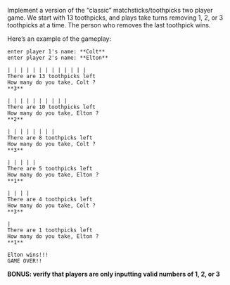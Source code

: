 Implement a version of the “classic” matchsticks/toothpicks two player game.  We start with 13 toothpicks, and plays take turns removing 1, 2, or 3 toothpicks at a time.  The person who removes the last toothpick wins.

Here’s an example of the gameplay:

```
enter player 1's name: **Colt**
enter player 2's name: **Elton**

| | | | | | | | | | | | | 
There are 13 toothpicks left
How many do you take, Colt ? 
**3**

| | | | | | | | | | 
There are 10 toothpicks left
How many do you take, Elton ? 
**2**

| | | | | | | | 
There are 8 toothpicks left
How many do you take, Colt ? 
**3**

| | | | | 
There are 5 toothpicks left
How many do you take, Elton ? 
**1**

| | | | 
There are 4 toothpicks left
How many do you take, Colt ? 
**3**

| 
There are 1 toothpicks left
How many do you take, Elton ? 
**1**

Elton wins!!!
GAME OVER!!
```

**BONUS: verify that players are only inputting valid numbers of 1, 2, or 3**